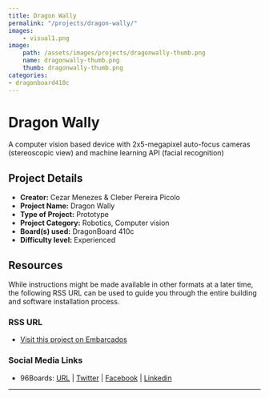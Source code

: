```yaml
---
title: Dragon Wally
permalink: "/projects/dragon-wally/"
images:
    - visual1.png
image:
    path: /assets/images/projects/dragonwally-thumb.png
    name: dragonwally-thumb.png
    thumb: dragonwally-thumb.png
categories:
- dragonboard410c
---
```


# Dragon Wally

A computer vision based device with 2x5-megapixel auto-focus cameras (stereoscopic view) and machine learning API (facial recognition)

## Project Details

- **Creator:** Cezar Menezes & Cleber Pereira Picolo
- **Project Name:** Dragon Wally
- **Type of Project:** Prototype
- **Project Category:** Robotics, Computer vision
- **Board(s) used:** DragonBoard 410c
- **Difficulty level:** Experienced

## Resources

While instructions might be made available in other formats at a later time, the following RSS URL can be used to guide you through the entire building and software installation process.

### RSS URL

- [Visit this project on Embarcados](https://contest.embarcados.com.br/projetos/sistema-de-identificacao-de-pessoas-baseado-em-visao-computacional-estereoscopica/)

### Social Media Links

- 96Boards: [URL](https://www.96boards.org/) | [Twitter](https://twitter.com/96boards) | [Facebook](https://www.facebook.com/96Boards) | [Linkedin](https://www.linkedin.com/company/{{site.linkedin_username}}/)

***
